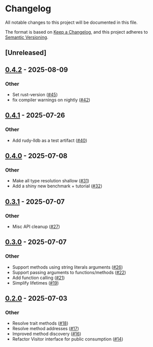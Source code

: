 # Changelog

All notable changes to this project will be documented in this file.

The format is based on [Keep a Changelog](https://keepachangelog.com/en/1.0.0/),
and this project adheres to [Semantic Versioning](https://semver.org/spec/v2.0.0.html).

## [Unreleased]

## [0.4.2](https://github.com/samscott89/rudy/compare/rudy-dwarf-v0.4.1...rudy-dwarf-v0.4.2) - 2025-08-09

### Other

- Set rust-version ([#45](https://github.com/samscott89/rudy/pull/45))
- fix compiler warnings on nightly ([#42](https://github.com/samscott89/rudy/pull/42))

## [0.4.1](https://github.com/samscott89/rudy/compare/rudy-dwarf-v0.4.0...rudy-dwarf-v0.4.1) - 2025-07-26

### Other

- Add rudy-lldb as a test artifact ([#40](https://github.com/samscott89/rudy/pull/40))

## [0.4.0](https://github.com/samscott89/rudy/compare/rudy-dwarf-v0.3.1...rudy-dwarf-v0.4.0) - 2025-07-08

### Other

- Make all type resolution shallow ([#31](https://github.com/samscott89/rudy/pull/31))
- Add a shiny new benchmark + tutorial ([#32](https://github.com/samscott89/rudy/pull/32))

## [0.3.1](https://github.com/samscott89/rudy/compare/rudy-dwarf-v0.3.0...rudy-dwarf-v0.3.1) - 2025-07-07

### Other

- Misc API cleanup ([#27](https://github.com/samscott89/rudy/pull/27))

## [0.3.0](https://github.com/samscott89/rudy/compare/rudy-dwarf-v0.2.0...rudy-dwarf-v0.3.0) - 2025-07-07

### Other

- Support methods using string literals arguments ([#26](https://github.com/samscott89/rudy/pull/26))
- Support passing arguments to functions/methods ([#22](https://github.com/samscott89/rudy/pull/22))
- Add function calling ([#21](https://github.com/samscott89/rudy/pull/21))
- Simplify lifetimes ([#19](https://github.com/samscott89/rudy/pull/19))

## [0.2.0](https://github.com/samscott89/rudy/compare/rudy-dwarf-v0.1.0...rudy-dwarf-v0.2.0) - 2025-07-03

### Other

- Resolve trait methods ([#18](https://github.com/samscott89/rudy/pull/18))
- Resolve method addresses ([#17](https://github.com/samscott89/rudy/pull/17))
- Improved method discovery ([#16](https://github.com/samscott89/rudy/pull/16))
- Refactor Visitor interface for public consumption ([#14](https://github.com/samscott89/rudy/pull/14))
